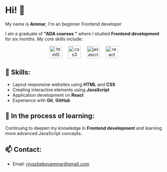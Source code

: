 <div align="start">
  <h1>Hi! 👋</h1>
  <p>My name is <strong>Ammar</strong>,  I'm an beginner Frontend developer</p>
</div>

I am a graduate of **"ADA courses ”** where I studied **Frontend development** for six months. My core skills include:

<div align="center">
  <img src="https://cdn.jsdelivr.net/gh/devicons/devicon/icons/html5/html5-original.svg" height="40" alt="html5 logo"  />
  <img width="12" />
  <img src="https://cdn.jsdelivr.net/gh/devicons/devicon/icons/css3/css3-original.svg" height="40" alt="css3 logo"  />
  <img width="12" />
  <img src="https://cdn.jsdelivr.net/gh/devicons/devicon/icons/javascript/javascript-original.svg" height="40" alt="javascript logo"  />
  <img width="12" />
  <img src="https://cdn.jsdelivr.net/gh/devicons/devicon/icons/react/react-original.svg" height="40" alt="react logo"  />
</div>

## 🔧 Skills:

- Layout responsive websites using **HTML** and **CSS**
- Creating interactive elements using **JavaScript**
- Application development on **React**
- Experience with **Git**, **GitHub**

## 🌱 In the process of learning:

Continuing to deepen my knowledge in **Frontend development** and learning more advanced JavaScript concepts.

## 📫 Contact:

- Email: [niyazbekovammar@gmail.com](mailto:niyazbekovammar@gmail.com)


